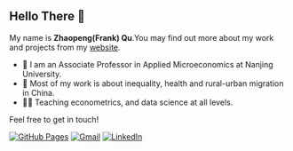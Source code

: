 ## Hello There 👋

My name is **Zhaopeng(Frank) Qu**.You may find out more about my work and projects from my [website](https://byelenin.github.io).

- 💼 I am an Associate Professor in Applied Microeconomics at Nanjing University.
- 🔭 Most of my work is about inequality, health and rural-urban migration in China.
- 🧑‍🏫 Teaching econometrics, and data science at all levels. 

Feel free to get in touch!

[![GitHub Pages](https://img.shields.io/badge/-GitHub%20Pages-6495ED?logo=Github)](https://byelenin.github.io)
[![Gmail](https://img.shields.io/badge/Gmail-d14836?style=flat&logo=Gmail&logoColor=white)](mailto:quzhaopeng@gmail.com)
[![LinkedIn](https://img.shields.io/badge/LinkedIn-blue?style=flat&logo=Linkedin&logoColor=white)](https://www.linkedin.com/in/frank-qu-94116a23/)
<!--
**byelenin/Frank-Qu** is a ✨ _special_ ✨ repository because its `README.md` (this file) appears on your GitHub profile
